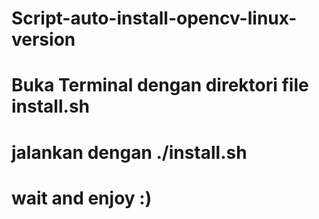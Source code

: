 # Script-auto-install-opencv-linux-version
# Buka Terminal dengan direktori file install.sh
# jalankan dengan ./install.sh
# wait and enjoy :)


